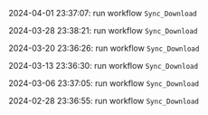 2024-04-01 23:37:07: run workflow `Sync_Download` 

2024-03-28 23:38:21: run workflow `Sync_Download` 

2024-03-20 23:36:26: run workflow `Sync_Download` 

2024-03-13 23:36:30: run workflow `Sync_Download` 

2024-03-06 23:37:05: run workflow `Sync_Download` 

2024-02-28 23:36:55: run workflow `Sync_Download` 


